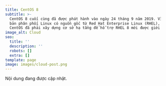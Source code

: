 ```yaml
---
title: CentOS 8
subtitle: >-
  CentOS 8 cuối cùng đã được phát hành vào ngày 24 tháng 9 năm 2019. Vì đây là
  bản phân phối Linux có nguồn gốc từ Red Hat Enterprise Linux (RHEL), nhóm
  CentOS đã phải xây dựng cơ sở hạ tầng để hỗ trợ RHEL 8 mới được giới thiệu.
image_alt: Cloud
seo:
  title: ''
  description: ''
  robots: []
  extra: []
template: page
image: images/cloud-post.png
---
```

Nội dung đang được cập nhật.
